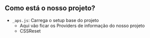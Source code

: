 

## Como está o nosso projeto?
- `_aps.js`: Carrega o setup base do projeto
    - Aqui vão ficar os Providers de informação do nosso projeto
    - CSSReset